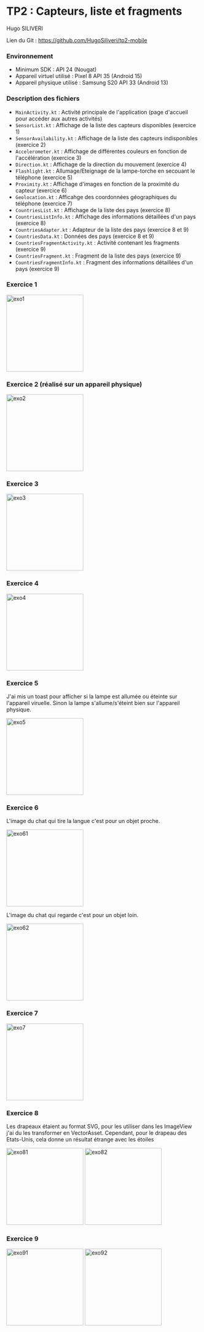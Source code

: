 # TP2 : Capteurs, liste et fragments

Hugo SILIVERI

Lien du Git : https://github.com/HugoSiliveri/tp2-mobile

### Environnement

- Minimum SDK : API 24 (Nougat)
- Appareil virtuel utilisé : Pixel 8 API 35 (Android 15)
- Appareil physique utilisé : Samsung S20 API 33 (Android 13)


### Description des fichiers

- `MainActivity.kt` : Activité principale de l'application (page d'accueil pour accéder aux autres activités)
- `SensorList.kt` : Affichage de la liste des capteurs disponibles (exercice 1)
- `SensorAvailability.kt` : Affichage de la liste des capteurs indisponibles (exercice 2)
- `Accelerometer.kt` : Affichage de différentes couleurs en fonction de l'accélération (exercice 3)
- `Direction.kt` : Affichage de la direction du mouvement (exercice 4)
- `Flashlight.kt` : Allumage/Eteignage de la lampe-torche en secouant le téléphone (exercice 5)
- `Proximity.kt` : Affichage d'images en fonction de la proximité du capteur (exercice 6)
- `Geolocation.kt` : Afficahge des coordonnées géographiques du téléphone (exercice 7)
- `CountriesList.kt` : Affichage de la liste des pays (exercice 8)
- `CountriesListInfo.kt` : Affichage des informations détaillées d'un pays (exercice 8)
- `CountriesAdapter.kt` : Adapteur de la liste des pays (exercice 8 et 9)
- `CountriesData.kt` : Données des pays (exercice 8 et 9)
- `CountriesFragmentActivity.kt` : Activité contenant les fragments (exercice 9)
- `CountriesFragment.kt` : Fragment de la liste des pays (exercice 9)
- `CountriesFragmentInfo.kt` : Fragment des informations détaillées d'un pays (exercice 9)

### Exercice 1

<img src="screenshots/exo1.png" alt="exo1" width="200"/>

### Exercice 2 (réalisé sur un appareil physique)

<img src="screenshots/exo2.jpg" alt="exo2" width="200"/>

### Exercice 3

<img src="screenshots/exo3.png" alt="exo3" width="200"/>

### Exercice 4

<img src="screenshots/exo4.png" alt="exo4" width="200"/>

### Exercice 5

J'ai mis un toast pour afficher si la lampe est allumée ou éteinte sur l'appareil viruelle.
Sinon la lampe s'allume/s'éteint bien sur l'appareil physique.

<img src="screenshots/exo5.png" alt="exo5" width="200"/>

### Exercice 6

L'image du chat qui tire la langue c'est pour un objet proche.

<img src="screenshots/exo6-1.png" alt="exo61" width="200"/>

L'image du chat qui regarde c'est pour un objet loin.

<img src="screenshots/exo6-2.png" alt="exo62" width="200"/>

### Exercice 7

<img src="screenshots/exo7.jpg" alt="exo7" width="200"/>

### Exercice 8

Les drapeaux étaient au format SVG, pour les utiliser dans les ImageView j'ai du les transformer en 
VectorAsset. Cependant, pour le drapeau des Etats-Unis, cela donne un résultat étrange avec les étoiles

<img src="screenshots/exo8-1.png" alt="exo81" width="200"/>
<img src="screenshots/exo8-2.png" alt="exo82" width="200"/>

### Exercice 9


<img src="screenshots/exo9-1.png" alt="exo91" width="200"/>
<img src="screenshots/exo9-2.png" alt="exo92" width="200"/>